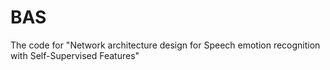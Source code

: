 # BAS
The code for "Network architecture design for Speech emotion recognition with Self-Supervised Features"
